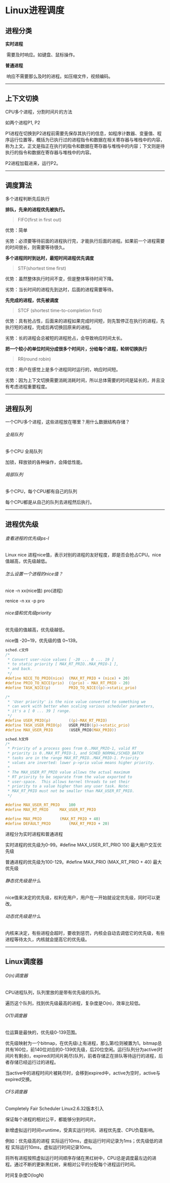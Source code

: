 # Linux进程调度

## 进程分类

**实时进程**

​	需要及时响应。如键盘、鼠标操作。

**普通进程**

​	响应不需要那么及时的进程。如压缩文件，视频编码。

---

## 上下文切换

CPU多个进程，分割时间片的方法

如两个进程P1, P2

P1进程在切换到P2进程前需要先保存其执行的信息，如程序计数器、变量值、程序运行位置等，概括为已执行过的进程指令和数据在相关寄存器与堆栈中的内容，称为上文。正文是指正在执行的指令和数据在寄存器与堆栈中的内容；下文则是待执行的指令和数据在寄存器与堆栈中的内容。

P2进程加载进来，运行P2。

---

## 调度算法

多个进程判断先后执行

**排队，先来的进程优先被执行。**

> FIFO(first in first out)

优势：简单

劣势：必须要等待前面的进程执行完，才能执行后面的进程。如果前一个进程需要的时间很长，则需要等待很久。

**多个进程同时到达时，最短时间进程优先调度**

> STF(shortest time first)

优势：虽然整体执行时间不变，但是整体等待时间下降。

劣势：当长时间的进程先到达时，后面的进程需要等待。

**先完成的进程，优先被调度**

> STCF (shortest time-to-completion first)

优势：具有抢占性，后面来的进程如果完成时间短，则先暂停正在执行的进程，先执行短的进程，完成后再切换回原来的进程。

劣势：长的进程会总被短的进程抢占，会导致响应时间太长。

**把一个较小的单位时间分成很多个时间片，分给每个进程，轮转切换执行**

> RR(round robin)

优势：用户在感觉上是多个进程同时运行的，响应时间短。

劣势：因为上下文切换需要消耗消耗时间，所以总体需要的时间是延长的，并且没有考虑进程重要程度。

---

## 进程队列

一个CPU多个进程，这些进程放在哪里？用什么数据结构存储？

###### 全局队列

多个CPU 全局队列

加锁，释放锁的各种操作，会降低性能。

###### 局部队列

多个CPU，每个CPU都有自己的队列

每个CPU都是从自己的队列去进程然后执行。

---

## 进程优先级

###### 查看进程的优先级ps-l

Linux nice 进程nice值，表示对别的进程的友好程度，即是否会抢占CPU。nice值越高，优先级越低。

###### 怎么设置一个进程的nice值？

nice -n xx(nice值) pro(进程)

renice -n xx -p pro

###### nice值和优先级priority

优先级的值越高，优先级越低。

nice值 -20~19，优先级的值 0~139。

```c
sched.c文件
/*
 * Convert user-nice values [ -20 ... 0 ... 19 ]
 * to static priority [ MAX_RT_PRIO..MAX_PRIO-1 ],
 * and back.
 */
#define NICE_TO_PRIO(nice)	(MAX_RT_PRIO + (nice) + 20)
#define PRIO_TO_NICE(prio)	((prio) - MAX_RT_PRIO - 20)
#define TASK_NICE(p)		PRIO_TO_NICE((p)->static_prio)

/*
 * 'User priority' is the nice value converted to something we
 * can work with better when scaling various scheduler parameters,
 * it's a [ 0 ... 39 ] range.
 */
#define USER_PRIO(p)		((p)-MAX_RT_PRIO)
#define TASK_USER_PRIO(p)	USER_PRIO((p)->static_prio)
#define MAX_USER_PRIO		(USER_PRIO(MAX_PRIO))
```

```c
sched.h文件
/*
 * Priority of a process goes from 0..MAX_PRIO-1, valid RT
 * priority is 0..MAX_RT_PRIO-1, and SCHED_NORMAL/SCHED_BATCH
 * tasks are in the range MAX_RT_PRIO..MAX_PRIO-1. Priority
 * values are inverted: lower p->prio value means higher priority.
 *
 * The MAX_USER_RT_PRIO value allows the actual maximum
 * RT priority to be separate from the value exported to
 * user-space.  This allows kernel threads to set their
 * priority to a value higher than any user task. Note:
 * MAX_RT_PRIO must not be smaller than MAX_USER_RT_PRIO.
 */

#define MAX_USER_RT_PRIO	100
#define MAX_RT_PRIO		MAX_USER_RT_PRIO

#define MAX_PRIO		(MAX_RT_PRIO + 40)
#define DEFAULT_PRIO		(MAX_RT_PRIO + 20)
```

进程分为实时进程和普通进程

实时进程的优先级为0-99。#define MAX_USER_RT_PRIO	100  最大用户交互优先级

普通进程的优先级为100-129。#define MAX_PRIO		(MAX_RT_PRIO + 40)  最大优先级

###### 静态优先级是什么

nice值来决定的优先级，权利在用户，用户在一开始就设定优先级，同时可以更改。

###### 动态优先级是什么

内核来决定，有些进程会超时，要收到惩罚，内核会自动去调低它的优先级，有些进程等待太久，内核就会提高它的优先级。

---

## Linux调度器

###### O(n)调度器

CPU进程队列，队列里放的是带有优先级的队列。

遍历这个队列，找到优先级最高的进程，复杂度是O(n)，效率比较低。

###### O(1)调度器

位运算是最快的，优先级0-139范围。

优先级映射为一个bitmap，在优先级i上有进程，那么第i位则被置为1。bitmap总共有160位，前140位对应的0-139优先级，后20位空闲。运行队列分为active(时间片有剩余)，expired(时间片耗尽)队列，前者存储正在排队等待运行的进程，后者存储已经运行过的进程。

当active中的进程时间片被耗尽时，会移到expired中，active为空时，active与expired交换。

###### CFS调度器

Completely Fair Scheduler   Linux2.6.32版本引入

保证每个进程的相对公平，都能够分到时间片。

新增虚拟运行时间vruntime，受真实运行时间、进程优先度、CPU负载影响。

例如：优先级高的进程 实际运行10ms，虚拟运行时间记录为1ms；优先级低的进程 实际运行10ms，虚拟运行时间记录10ms。

将所有进程按照虚拟运行时间顺序存储在黑红树中，CPU总是调度最左边的进程。通过不断的更新黑红树，来相对公平的分配每个进程运行时间。

时间复杂度O(logN)

